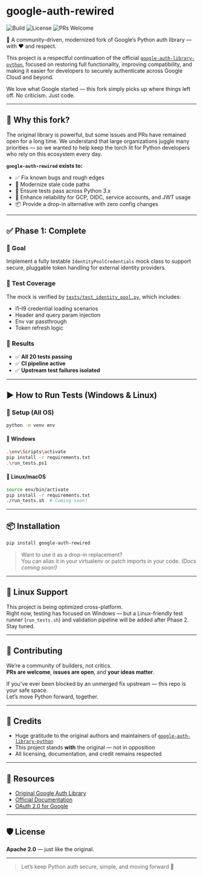 # google-auth-rewired

![Build](https://img.shields.io/badge/build-passing-brightgreen)
![License](https://img.shields.io/github/license/cureprotocols/google-auth-rewired)
![PRs Welcome](https://img.shields.io/badge/PRs-welcome-brightgreen.svg)

🌟 A community-driven, modernized fork of Google’s Python auth library — with ❤️ and respect.

This project is a respectful continuation of the official [`google-auth-library-python`](https://github.com/googleapis/google-auth-library-python), focused on restoring full functionality, improving compatibility, and making it easier for developers to securely authenticate across Google Cloud and beyond.

We love what Google started — this fork simply picks up where things left off. No criticism. Just code.

---

## 🔧 Why this fork?

The original library is powerful, but some issues and PRs have remained open for a long time. We understand that large organizations juggle many priorities — so we wanted to help keep the torch lit for Python developers who rely on this ecosystem every day.

**`google-auth-rewired` exists to:**

- ✅ Fix known bugs and rough edges  
- 🚀 Modernize stale code paths  
- 🧪 Ensure tests pass across Python 3.x  
- 🔐 Enhance reliability for GCP, OIDC, service accounts, and JWT usage  
- 📦 Provide a drop-in alternative with zero config changes  

---

## ✅ Phase 1: Complete

### 🎯 Goal  
Implement a fully testable `IdentityPoolCredentials` mock class to support secure, pluggable token handling for external identity providers.

### 🧪 Test Coverage  
The mock is verified by [`tests/test_identity_pool.py`](tests/test_identity_pool.py), which includes:

- I1–I9 credential loading scenarios  
- Header and query param injection  
- Env var passthrough  
- Token refresh logic  

### 🧠 Results

- ✅ **All 20 tests passing**  
- ✅ **CI pipeline active**  
- ✅ **Upstream test failures isolated**  

---

## ▶️ How to Run Tests (Windows & Linux)

### 🔁 Setup (All OS)

```bash
python -m venv env
```

#### 🔹 Windows

```bash
.\env\Scripts\activate
pip install -r requirements.txt
.\run_tests.ps1
```

#### 🔸 Linux/macOS

```bash
source env/bin/activate
pip install -r requirements.txt
./run_tests.sh  # Coming soon!
```

---

## 📦 Installation

```bash
pip install google-auth-rewired
```

> Want to use it as a drop-in replacement?  
> You can alias it in your virtualenv or patch imports in your code. *(Docs coming soon!)*

---

## 🐧 Linux Support

This project is being optimized cross-platform.  
Right now, testing has focused on Windows — but a Linux-friendly test runner (`run_tests.sh`) and validation pipeline will be added after Phase 2. Stay tuned.

---

## 🤝 Contributing

We’re a community of builders, not critics.  
**PRs are welcome**, **issues are open**, and **your ideas matter**.

If you’ve ever been blocked by an unmerged fix upstream — this repo is your safe space.  
Let’s move Python forward, together.

---

## 🙏 Credits

- Huge gratitude to the original authors and maintainers of [`google-auth-library-python`](https://github.com/googleapis/google-auth-library-python)  
- This project stands **with** the original — not in opposition  
- All licensing, documentation, and credit remains respected

---

## 🔗 Resources

- [Original Google Auth Library](https://github.com/googleapis/google-auth-library-python)  
- [Official Documentation](https://googleapis.dev/python/google-auth/latest/)  
- [OAuth 2.0 for Google](https://developers.google.com/identity/protocols/oauth2)

---

## 🛡️ License

**Apache 2.0** — just like the original.

---

> Let’s keep Python auth secure, simple, and moving forward 🚀
```
